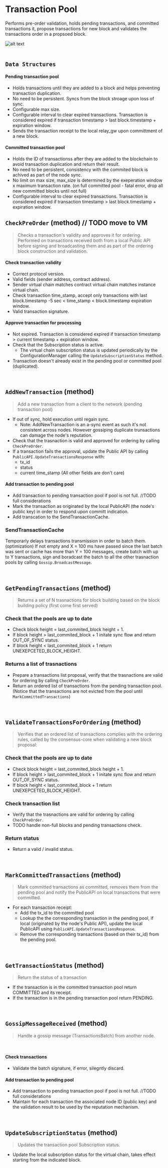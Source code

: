 # Transaction Pool

Performs pre-order validation, holds pending transactions, and committed transactions it, propose transactions for new block and validates the transactions order in a propsoed block.
&nbsp;

![alt text][ledger] <br/><br/>

[ledger]: transaction_preorder_validation_flow.png "PreOrder Validation Flow"

## `Data Structures`

#### Pending transaction pool
* Holds transactions until they are added to a block and helps preventing transaction duplication.
* No need to be persistent. Syncs from the block stroage upon loss of sync.
* Configurable max size.
* Configurable interval to clear expired transactions. Transaction is considered expired if transaction timestamp > last block.timestamp + expiration window.
* Sends the transaction receipt to the local relay_gw upon committment of a new block.

#### Committed transaction pool
* Holds the ID of transactionss after they are added to the blockchain to avoid transaction duplication and return their result.
* No need to be persistent, consistency with the commited block is achived as part of the node sync.
* No limit on max size, max_size is determined by the exeperation window x maximum transaction rate. (on full committed pool - fatal error, drop all new committed blocks until not full)
* Configurable interval to clear expired transactions. Transaction is considered expired if transaction timestamp > last block.timestamp + expiration window.

## `CheckPreOrder` (method) // TODO move to VM
> Checks a transaction's validity and approves it for ordering.
> Performed on transactions received both from a local Public API before signing and broadcasting them and as part of the ordering block construction and validation.

#### Check transaction validity
* Correct protocol version.
* Valid fields (sender address, contract address).
* Sender virtual chain matches contract virtual chain matches instance virtual chain.
* Check transaction time_stamp, accept only transactions with last block.timestamp -5 sec < time_stamp < block.timestamp expiration window. 
* Valid transaction signature.

#### Approve transaction for processing
* Not expired. Transaction is considered expired if transaction timestamp > current timestamp + expiration window.
* Check that the Subscription status is active.
    * The virtual chain subscription status is updated periodically by the ConfigurationManager calling the `UpdateSubscriptionStatus` method.
* Transaction doesn't already exist in the pending pool or committed pool (duplicated).


&nbsp;
## `AddNewTransaction` (method)
> Add a new transaction from a client to the network (pending transaction pool)
* If out of sync, hold execution until regain sync.
    * Note: AddNewTransaction is an a-sync event as such it's not consistent across nodes. However gossiping duplicate trunsactions can damage the node's reputation.
* Check that the trasnaction is valid and approved for ordering by calling `CheckPreOrder`.
* If a transaction fails the approval, update the Public API by calling `PublicAPI.UpdateTransactionsResponse` with:
    * tx_id 
    * status
    * current time_stamp
    (All other fields are don't care)

#### Add transaction to pending pool
* Add transaction to pending transaction pool if pool is not full. //TODO full considerations
* Mark the transaction as originated by the local PublicAPI (the node's public key) in order to respond upon committ indication.
* Add transcation to the SendTransactionCache.

### SendTransactionCache
Temporarly delays transactions transmission in order to batch them. (optimization)
If not empty and X = 100 ms have passed since the last batch was sent or cache has more than Y = 100 messages, create batch with up to Y transactions, sign and boradcast the batch to all the other trasnaction pools by calling `Gossip.BroadcastMessage`.

&nbsp;
## `GetPendingTransactions` (method)
> Returns a set of N trasnactions for block building based on the block building policy (first come first served)

### Check that the pools are up to date
* Check block height = last_commited_block height + 1. 
* If block height > last_commited_block + 1 initate sync flow and return OUT_OF_SYNC status.
* If block height < last_commited_block + 1 return UNEXEPCETED_BLOCK_HEIGHT.

### Returns a list of trasnactions
* Prepare a transactions list proposal, verify that the trasnactions are valid for ordering by calling `CheckPreOrder`.
* Return an ordered list of transactions from the pending transaction pool.
  (Notice that the transactions are not evicted from the pool until `MarkCommittedTransactions`)

&nbsp;
## `ValidateTransactionsForOrdering` (method)
> Verifies that an ordered list of transactions complies with the ordering rules, called by the consensus-core when validating a new block proposal:

### Check that the pools are up to date
* Check block height = last_commited_block height + 1. 
* If block height > last_commited_block + 1 initate sync flow and return OUT_OF_SYNC status.
* If block height < last_commited_block + 1 return UNEXEPCETED_BLOCK_HEIGHT.

### Check transaction list
* Verify that the trasnactions are valid for ordering by calling `CheckPreOrder`.
* TODO handle non-full blocks and pending transactions check.

### Return status
* Return a valid / invalid status.

&nbsp;
## `MarkCommittedTransactions` (method)
> Mark committed transactions as committed, removes them from the pending pool and notify the PublicAPI on local transactions that were committed.
* For each transaction receipt:
    * Add the tx_id to the committed pool
    * Lookup the the corresponding transaction in the pending pool, if local (originated by the node's Public API), update the local PublicAPI using `PublicAPI.UpdateTransactionsResponse`.
    * Remove the corresponding transactions (based on their tx_id) from the pending pool.

&nbsp;
## `GetTransactionStatus` (method)
> Return the status of a transaction

* If the transaction is in the committed transaction pool return COMMITTED and its receipt.
* If the transaction is in the pending transaction pool return PENDING.

&nbsp;
## `GossipMessageReceived` (method)
> Handle a gossip message (TransactionsBatch) from another node.

&nbsp;
#### Check transactions
* Validate the batch signature, if error, silegntly discard.

#### Add transaction to pending pool
* Add transaction to pending transaction pool if pool is not full. //TODO full considerations
* Maintain for each transaction the associated node ID (public key) and the validation result to be used by the reputation mechanism.

&nbsp;
## `UpdateSubscriptionStatus` (method)
> Updates the transaction pool Subscription status.
* Update the local subscription status for the virtual chain, takes effect starting from the indicated block.
